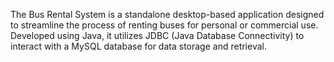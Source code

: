 The Bus Rental System is a standalone desktop-based application designed to streamline the process of renting buses for personal or commercial use. Developed using Java, it utilizes JDBC (Java Database Connectivity) to interact with a MySQL database for data storage and retrieval.
